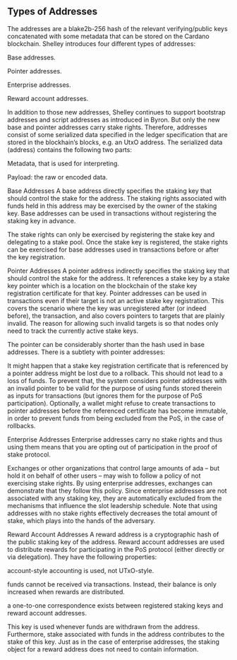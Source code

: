 
## Types of Addresses
The addresses are a blake2b-256 hash of the relevant verifying/public keys concatenated with some metadata that can be stored on the Cardano blockchain. Shelley introduces four different types of addresses:

Base addresses.

Pointer addresses.

Enterprise addresses.

Reward account addresses.

In addition to those new addresses, Shelley continues to support bootstrap addresses and script addresses as introduced in Byron. But only the new base and pointer addresses carry stake rights. Therefore, addresses consist of some serialized data specified in the ledger specification that are stored in the blockhain’s blocks, e.g. an UtxO address. The serialized data (address) contains the following two parts:

Metadata, that is used for interpreting.

Payload: the raw or encoded data.

Base Addresses
A base address directly specifies the staking key that should control the stake for the address. The staking rights associated with funds held in this address may be exercised by the owner of the staking key. Base addresses can be used in transactions without registering the staking key in advance.

The stake rights can only be exercised by registering the stake key and delegating to a stake pool. Once the stake key is registered, the stake rights can be exercised for base addresses used in transactions before or after the key registration.

Pointer Addresses
A pointer address indirectly specifies the staking key that should control the stake for the address. It references a stake key by a stake key pointer which is a location on the blockchain of the stake key registration certificate for that key. Pointer addresses can be used in transactions even if their target is not an active stake key registration. This covers the scenario where the key was unregistered after (or indeed before), the transaction, and also covers pointers to targets that are plainly invalid. The reason for allowing such invalid targets is so that nodes only need to track the currently active stake keys.

The pointer can be considerably shorter than the hash used in base addresses. There is a subtlety with pointer addresses:

It might happen that a stake key registration certificate that is referenced by a pointer address might be lost due to a rollback. This should not lead to a loss of funds. To prevent that, the system considers pointer addresses with an invalid pointer to be valid for the purpose of using funds stored therein as inputs for transactions (but ignores them for the purpose of PoS participation). Optionally, a wallet might refuse to create transactions to pointer addresses before the referenced certificate has become immutable, in order to prevent funds from being excluded from the PoS, in the case of rollbacks.

Enterprise Addresses
Enterprise addresses carry no stake rights and thus using them means that you are opting out of participation in the proof of stake protocol.

Exchanges or other organizations that control large amounts of ada – but hold it on behalf of other users – may wish to follow a policy of not exercising stake rights. By using enterprise addresses, exchanges can demonstrate that they follow this policy. Since enterprise addresses are not associated with any staking key, they are automatically excluded from the mechanisms that influence the slot leadership schedule. Note that using addresses with no stake rights effectively decreases the total amount of stake, which plays into the hands of the adversary.

Reward Account Addresses
A reward address is a cryptographic hash of the public staking key of the address. Reward account addresses are used to distribute rewards for participating in the PoS protocol (either directly or via delegation). They have the following properties:

account-style accounting is used, not UTxO-style.

funds cannot be received via transactions. Instead, their balance is only increased when rewards are distributed.

a one-to-one correspondence exists between registered staking keys and reward account addresses.

This key is used whenever funds are withdrawn from the address. Furthermore, stake associated with funds in the address contributes to the stake of this key. Just as in the case of enterprise addresses, the staking object for a reward address does not need to contain information.